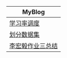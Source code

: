 | **MyBlog**                                                   |
| ------------------------------------------------------------ |
| [学习率调度](https://github.com/wngys/wngys.github.io/blob/main/MyNote/note2.md) |
| [划分数据集](https://github.com/wngys/wngys.github.io/blob/main/MyNote/note1.md) |
| [李宏毅作业三总结](https://github.com/wngys/wngys.github.io/blob/main/MyNote/LHY_HW3_Note.md) |